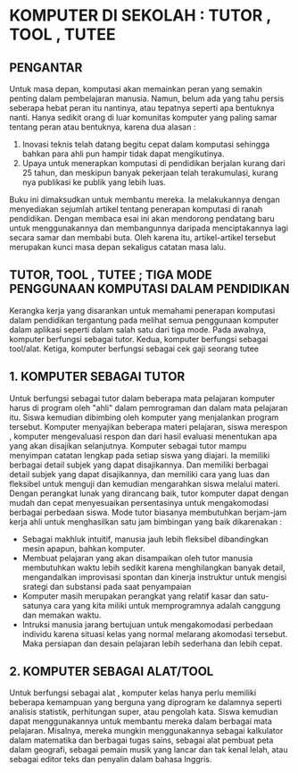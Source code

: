 #                                        KOMPUTER DI SEKOLAH : TUTOR , TOOL , TUTEE

## PENGANTAR
Untuk masa depan, komputasi akan memainkan peran yang semakin penting dalam pembelajaran manusia. Namun, belum ada yang tahu persis 
seberapa hebat peran itu nantinya, atau tepatnya seperti apa bentuknya nanti. Hanya sedikit orang di luar komunitas komputer yang
paling samar tentang peran atau bentuknya, karena dua alasan :
1. Inovasi teknis telah datang begitu cepat dalam komputasi sehingga bahkan para ahli pun hampir tidak dapat mengikutinya.
2. Upaya untuk menerapkan komputasi di pendidikan berjalan kurang dari 25 tahun, dan meskipun banyak pekerjaan telah terakumulasi, 
   kurang nya publikasi ke publik yang lebih luas.
   
Buku ini dimaksudkan untuk membantu mereka. Ia melakukannya dengan menyediakan sejumlah artikel tentang penerapan komputasi di ranah pendidikan. Dengan membaca esai ini akan mendorong pendatang baru untuk menggunakannya dan membangunnya daripada menciptakannya lagi secara samar dan membabi buta. Oleh karena itu, artikel-artikel tersebut merupakan kunci masa depan sekaligus catatan masa lalu.

## TUTOR, TOOL , TUTEE ; TIGA MODE PENGGUNAAN KOMPUTASI DALAM PENDIDIKAN
Kerangka kerja yang disarankan untuk memahami penerapan komputasi dalam pendidikan tergantung pada melihat semua penggunaan komputer dalam aplikasi seperti dalam salah satu dari tiga mode. Pada awalnya, komputer berfungsi sebagai tutor. Kedua, komputer berfungsi sebagai tool/alat. Ketiga, komputer berfungsi sebagai cek gaji seorang tutee

## 1. KOMPUTER SEBAGAI TUTOR
Untuk berfungsi sebagai tutor dalam beberapa mata pelajaran komputer harus di program oleh "ahli" dalam pemrograman dan dalam mata pelajaran itu. Siswa kemudian dibimbing oleh komputer yang menjalankan program tersebut. Komputer menyajikan beberapa materi pelajaran, siswa merespon , komputer mengevaluasi respon dan dari hasil evaluasi menentukan apa yang akan disajikan selanjutnya. Komputer sebagai tutor mampu menyimpan catatan lengkap pada setiap siswa yang diajari. Ia memiliki berbagai detail subjek yang dapat disajikannya. Dan memiliki berbagai detail subjek yang dapat disajikannya, dan memiliki cara yang luas dan fleksibel untuk menguji dan kemudian mengarahkan siswa melalui materi. Dengan perangkat lunak yang dirancang baik, tutor komputer dapat dengan mudah dan cepat menyesuaikan persentasinya untuk mengakomodasi berbagai perbedaan siswa. Mode tutor biasanya membutuhkan berjam-jam kerja ahli untuk menghasilkan satu jam bimbingan yang baik dikarenakan :
- Sebagai makhluk intuitif, manusia jauh lebih fleksibel dibandingkan mesin apapun, bahkan komputer.
- Membuat pelajaran yang akan disampaikan oleh tutor manusia membutuhkan waktu lebih sedikit karena menghilangkan banyak detail, mengandalkan improvisasi spontan dan kinerja instruktur untuk mengisi srategi dan substansi pada saat penyampaian
- Komputer masih merupakan perangkat yang relatif kasar dan satu-satunya cara yang kita miliki untuk memprogramnya adalah canggung dan memakan waktu.
- Intruksi manusia jarang bertujuan untuk mengakomodasi perbedaan individu karena situasi kelas yang normal melarang akomodasi tersebut. Maka persiapan dan desain pelajaran lebih sederhana dan lebih cepat.

## 2. KOMPUTER SEBAGAI ALAT/TOOL
Untuk berfungsi sebagai alat , komputer kelas hanya perlu memiliki beberapa kemampuan yang berguna yang diprogram ke dalamnya seperti analisis statistik, perhitungan super, atau pengolah kata. Siswa kemudian dapat menggunakannya untuk membantu mereka dalam berbagai mata pelajaran. Misalnya, mereka mungkin menggunakannya sebagai kalkulator dalam matematika dan berbagai tugas sains, sebagai alat pembuat peta dalam geografi, sebagai pemain musik yang lancar dan tak kenal lelah, atau sebagai editor teks dan penyalin dalam bahasa Inggris.


